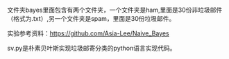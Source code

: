 # 
文件夹bayes里面包含有两个文件夹，一个文件夹是ham,里面是30份非垃圾邮件（格式为.txt）,另一个文件夹是spam，里面是30份垃圾邮件。

实验参考资料：https://github.com/Asia-Lee/Naive_Bayes

sv.py是朴素贝叶斯实现垃圾邮寄分类的python语言实现代码。
